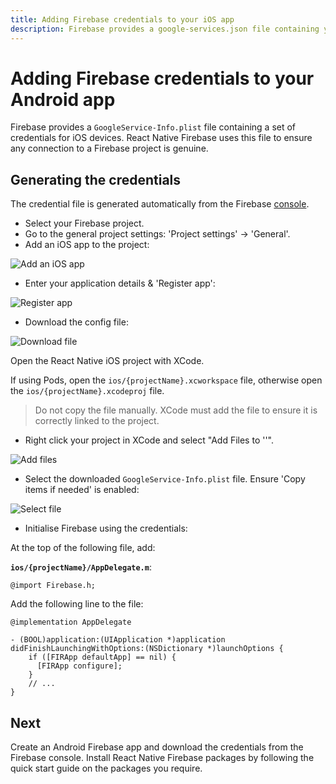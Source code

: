 ```yaml
---
title: Adding Firebase credentials to your iOS app
description: Firebase provides a google-services.json file containing your Firebase project credentials. Learn how to add this to your React Native project.
---
```


# Adding Firebase credentials to your Android app

Firebase provides a `GoogleService-Info.plist` file containing a set of credentials for iOS devices. 
React Native Firebase uses this file to ensure any connection to a Firebase project is genuine. 

## Generating the credentials

The credential file is generated automatically from the Firebase [console](https://console.firebase.google.com/).

- Select your Firebase project.
- Go to the general project settings: 'Project settings' -> 'General'.
- Add an iOS app to the project:

![Add an iOS app](https://prismic-io.s3.amazonaws.com/invertase%2Ffd23f086-ac13-4b31-8c08-8fc6a7c512f4_screenshot+2019-05-07+at+11.11.36.png)

- Enter your application details & 'Register app':

![Register app](https://prismic-io.s3.amazonaws.com/invertase%2Fa5074801-2205-4812-99e2-a8b9ddebec74_screenshot+2019-05-07+at+11.12.48.png)

- Download the config file:

![Download file](https://prismic-io.s3.amazonaws.com/invertase%2Fb5967fd4-7620-4d6b-8c2e-d582a1f66f86_screenshot+2019-05-07+at+11.13.51.png)

 Open the React Native iOS project with XCode. 

If using Pods, open the `ios/{projectName}.xcworkspace` file, otherwise open the `ios/{projectName}.xcodeproj` file.

> Do not copy the file manually. XCode must add the file to ensure it is correctly linked to the project.

- Right click your project in XCode and select "Add Files to '<projectName>'".

![Add files](https://prismic-io.s3.amazonaws.com/invertase%2F140b5f1f-3cfa-4bc5-a5e8-f6f33cc43165_unknown+%281%29.png)

- Select the downloaded `GoogleService-Info.plist` file. Ensure 'Copy items if needed' is enabled:

![Select file](https://prismic-io.s3.amazonaws.com/invertase%2F7d37e0ce-3e79-468d-930c-b7dc7bc2e291_unknown+%282%29.png)

- Initialise Firebase using the credentials:

At the top of the following file, add:

**`ios/{projectName}/AppDelegate.m`**:
```objecttivec
@import Firebase.h;
```

Add the following line to the file:

```objectivec{4-6}
@implementation AppDelegate

- (BOOL)application:(UIApplication *)application didFinishLaunchingWithOptions:(NSDictionary *)launchOptions {
    if ([FIRApp defaultApp] == nil) {
      [FIRApp configure];
    }
    // ...
}
```

## Next

<Grid>
	<Block
		title="New Projects"
		to="/quick-start/android-firebase-credentials"
		icon="phone_android"
		color="#4CAF50"
	>
		Create an Android Firebase app and download the credentials from the Firebase console.
  	</Block>
	<Block
		title="Install React Native Firebase packages"
		to="/v6"
		icon="check"
		color="#43a047"
	>
		Install React Native Firebase packages by following the quick start guide on
		the packages you require.
  	</Block>
</Grid>
